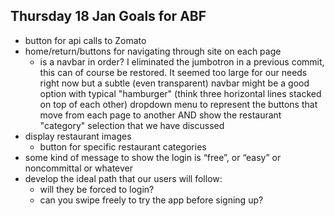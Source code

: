 ## Thursday 18 Jan Goals for ABF
* button for api calls to Zomato
* home/return/buttons for navigating through site on each page
    * is a navbar in order? I eliminated the jumbotron in a previous commit, this can of course be restored. It seemed too large for our needs right now but a subtle (even transparent) navbar might be a good option with typical "hamburger" (think three horizontal lines stacked on top of each other) dropdown menu to represent the buttons that move from each page to another AND show the restaurant "category" selection that we have discussed
* display restaurant images
    * button for specific restaurant categories
* some kind of message to show the login is “free”, or “easy” or noncommittal or whatever
* develop the ideal path that our users will follow:
    * will they be forced to login?
    * can you swipe freely to try the app before signing up?
